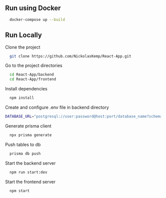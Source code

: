 ## Run using Docker

```bash
  docker-compose up --build
```

## Run Locally

Clone the project

```bash
  git clone https://github.com/NickolasKemp/React-App.git
```

Go to the project directories

```bash
  cd React-App/backend
  cd React-App/frontend
```

Install dependencies

```bash
  npm install
```

Create and configure .env file in backend directory 

```bash
DATABASE_URL="postgresql://user:password@host:port/database_name?schema=public"
```

Generate prisma client

```bash
  npx prisma generate
```

Push tables to db

```bash
  prisma db push
```

Start the backend server

```bash
  npm run start:dev
```

Start the frontend server

```bash
  npm start
```
